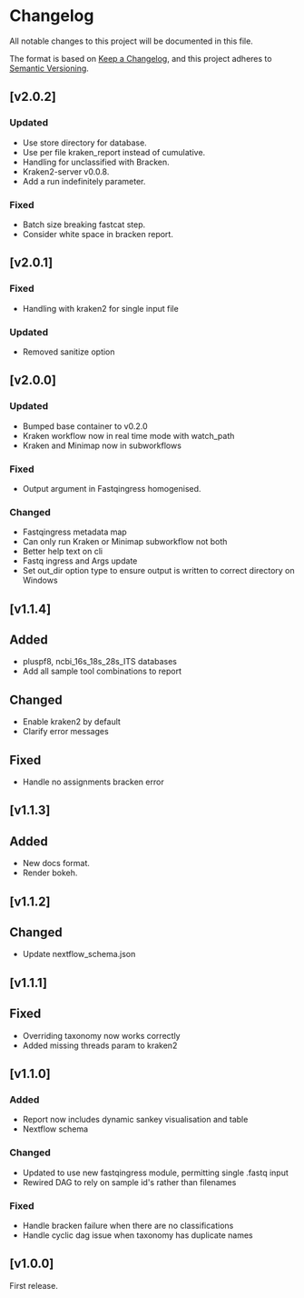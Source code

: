 # Changelog
All notable changes to this project will be documented in this file.

The format is based on [Keep a Changelog](https://keepachangelog.com/en/1.0.0/),
and this project adheres to [Semantic Versioning](https://semver.org/spec/v2.0.0.html).

## [v2.0.2]
### Updated
- Use store directory for database.
- Use per file kraken_report instead of cumulative.
- Handling for unclassified with Bracken.
- Kraken2-server v0.0.8.
- Add a run indefinitely parameter.
### Fixed
- Batch size breaking fastcat step.
- Consider white space in bracken report.
  
## [v2.0.1]
### Fixed
- Handling with kraken2 for single input file
### Updated
- Removed sanitize option

## [v2.0.0]
### Updated
- Bumped base container to v0.2.0
- Kraken workflow now in real time mode with watch_path
- Kraken and Minimap now in subworkflows
### Fixed
- Output argument in Fastqingress homogenised.
### Changed
- Fastqingress metadata map
- Can only run Kraken or Minimap subworkflow not both
- Better help text on cli
- Fastq ingress and Args update
- Set out_dir option type to ensure output is written to correct directory on Windows

## [v1.1.4]

## Added
- pluspf8, ncbi_16s_18s_28s_ITS databases
- Add all sample tool combinations to report
## Changed
- Enable kraken2 by default
- Clarify error messages
## Fixed
- Handle no assignments bracken error

## [v1.1.3]

## Added
- New docs format.
- Render bokeh.

## [v1.1.2]

## Changed
- Update nextflow_schema.json

## [v1.1.1]

## Fixed
- Overriding taxonomy now works correctly
- Added missing threads param to kraken2


## [v1.1.0]

### Added
- Report now includes dynamic sankey visualisation and table
- Nextflow schema

### Changed
- Updated to use new fastqingress module, permitting single .fastq input
- Rewired DAG to rely on sample id's rather than filenames

### Fixed
- Handle bracken failure when there are no classifications
- Handle cyclic dag issue when taxonomy has duplicate names


## [v1.0.0]

First release.
